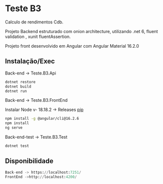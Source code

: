 # Teste B3


Calculo de rendimentos Cdb.

Projeto Backend estruturado com onion architecture, utilizando .net 6, fluent validation , xunit fluentAssertion.

Projeto front desenvolvido em Angular com 
Angular Material 16.2.0


## Instalação/Exec

Back-end ->  Teste.B3.Api

```bash
dotnet restore
dotnet build
dotnet run
```
Back-end ->  Teste.B3.FrontEnd

Instalar Node v- 18.18.2  -> Releases [pip](https://nodejs.org/en/download/releases) 
```bash
npm install -g @angular/cli@16.2.6
npm install
ng serve
```
Back-end-test ->  Teste.B3.Test

```bash
dotnet test
```

## Disponibilidade

```python
Back-end -> https://localhost:7251/
FrontEnd ->http://localhost:4200/
```
